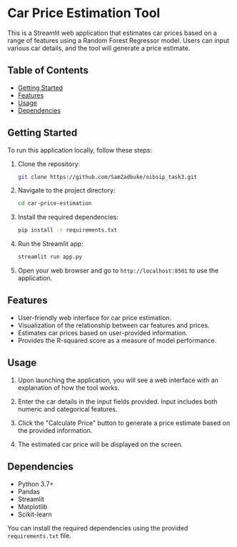 # Car Price Estimation Tool

This is a Streamlit web application that estimates car prices based on a range of features using a Random Forest Regressor model. Users can input various car details, and the tool will generate a price estimate.

## Table of Contents

- [Getting Started](#getting-started)
- [Features](#features)
- [Usage](#usage)
- [Dependencies](#dependencies)

## Getting Started

To run this application locally, follow these steps:

1. Clone the repository:

   ```bash
   git clone https://github.com/SamZadbuke/oibsip_task3.git
   ```
  
2. Navigate to the project directory:

   ```bash
   cd car-price-estimation
   ```

3. Install the required dependencies:

   ```bash
   pip install -r requirements.txt
   ```

4. Run the Streamlit app:

   ```bash
   streamlit run app.py
   ```

5. Open your web browser and go to `http://localhost:8501` to use the application.

## Features

- User-friendly web interface for car price estimation.
- Visualization of the relationship between car features and prices.
- Estimates car prices based on user-provided information.
- Provides the R-squared score as a measure of model performance.

## Usage

1. Upon launching the application, you will see a web interface with an explanation of how the tool works.

2. Enter the car details in the input fields provided. Input includes both numeric and categorical features.

3. Click the "Calculate Price" button to generate a price estimate based on the provided information.

4. The estimated car price will be displayed on the screen.

## Dependencies

- Python 3.7+
- Pandas
- Streamlit
- Matplotlib
- Scikit-learn

You can install the required dependencies using the provided `requirements.txt` file.
